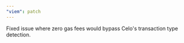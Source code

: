 ```yaml
---
"viem": patch
---
```


Fixed issue where zero gas fees would bypass Celo's transaction type detection.
